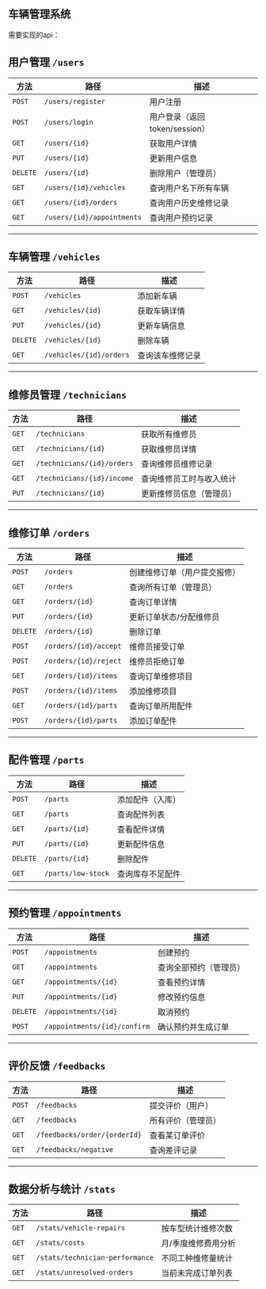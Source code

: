 ## 车辆管理系统

需要实现的api：

## 用户管理 `/users`

| 方法       | 路径                         | 描述                    |
| -------- | -------------------------- | --------------------- |
| `POST`   | `/users/register`          | 用户注册                  |
| `POST`   | `/users/login`             | 用户登录（返回token/session） |
| `GET`    | `/users/{id}`              | 获取用户详情                |
| `PUT`    | `/users/{id}`              | 更新用户信息                |
| `DELETE` | `/users/{id}`              | 删除用户（管理员）             |
| `GET`    | `/users/{id}/vehicles`     | 查询用户名下所有车辆            |
| `GET`    | `/users/{id}/orders`       | 查询用户历史维修记录            |
| `GET`    | `/users/{id}/appointments` | 查询用户预约记录              |

---

## 车辆管理 `/vehicles`

| 方法       | 路径                      | 描述       |
| -------- | ----------------------- | -------- |
| `POST`   | `/vehicles`             | 添加新车辆    |
| `GET`    | `/vehicles/{id}`        | 获取车辆详情   |
| `PUT`    | `/vehicles/{id}`        | 更新车辆信息   |
| `DELETE` | `/vehicles/{id}`        | 删除车辆     |
| `GET`    | `/vehicles/{id}/orders` | 查询该车维修记录 |

---

## 维修员管理 `/technicians`

| 方法    | 路径                         | 描述           |
| ----- | -------------------------- | ------------ |
| `GET` | `/technicians`             | 获取所有维修员      |
| `GET` | `/technicians/{id}`        | 获取维修员详情      |
| `GET` | `/technicians/{id}/orders` | 查询维修员维修记录    |
| `GET` | `/technicians/{id}/income` | 查询维修员工时与收入统计 |
| `PUT` | `/technicians/{id}`        | 更新维修员信息（管理员） |

---

## 维修订单 `/orders`

| 方法       | 路径                    | 描述             |
| -------- | --------------------- | -------------- |
| `POST`   | `/orders`             | 创建维修订单（用户提交报修） |
| `GET`    | `/orders`             | 查询所有订单（管理员）    |
| `GET`    | `/orders/{id}`        | 查询订单详情         |
| `PUT`    | `/orders/{id}`        | 更新订单状态/分配维修员   |
| `DELETE` | `/orders/{id}`        | 删除订单           |
| `POST`   | `/orders/{id}/accept` | 维修员接受订单        |
| `POST`   | `/orders/{id}/reject` | 维修员拒绝订单        |
| `GET`    | `/orders/{id}/items`  | 查询订单维修项目       |
| `POST`   | `/orders/{id}/items`  | 添加维修项目         |
| `GET`    | `/orders/{id}/parts`  | 查询订单所用配件       |
| `POST`   | `/orders/{id}/parts`  | 添加订单配件         |

---

## 配件管理 `/parts`

| 方法       | 路径                 | 描述       |
| -------- | ------------------ | -------- |
| `POST`   | `/parts`           | 添加配件（入库） |
| `GET`    | `/parts`           | 查询配件列表   |
| `GET`    | `/parts/{id}`      | 查看配件详情   |
| `PUT`    | `/parts/{id}`      | 更新配件信息   |
| `DELETE` | `/parts/{id}`      | 删除配件     |
| `GET`    | `/parts/low-stock` | 查询库存不足配件 |

---

## 预约管理 `/appointments`

| 方法       | 路径                           | 描述          |
| -------- | ---------------------------- | ----------- |
| `POST`   | `/appointments`              | 创建预约        |
| `GET`    | `/appointments`              | 查询全部预约（管理员） |
| `GET`    | `/appointments/{id}`         | 查看预约详情      |
| `PUT`    | `/appointments/{id}`         | 修改预约信息      |
| `DELETE` | `/appointments/{id}`         | 取消预约        |
| `POST`   | `/appointments/{id}/confirm` | 确认预约并生成订单   |

---

## 评价反馈 `/feedbacks`

| 方法     | 路径                           | 描述        |
| ------ | ---------------------------- | --------- |
| `POST` | `/feedbacks`                 | 提交评价（用户）  |
| `GET`  | `/feedbacks`                 | 所有评价（管理员） |
| `GET`  | `/feedbacks/order/{orderId}` | 查看某订单评价   |
| `GET`  | `/feedbacks/negative`        | 查询差评记录    |

---

## 数据分析与统计 `/stats`

| 方法    | 路径                              | 描述         |
| ----- | ------------------------------- | ---------- |
| `GET` | `/stats/vehicle-repairs`        | 按车型统计维修次数  |
| `GET` | `/stats/costs`                  | 月/季度维修费用分析 |
| `GET` | `/stats/technician-performance` | 不同工种维修量统计  |
| `GET` | `/stats/unresolved-orders`      | 当前未完成订单列表  |
